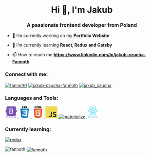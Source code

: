<h1 align="center">Hi 👋, I'm Jakub</h1>
<h3 align="center">A passionate frontend developer from Poland</h3>

- 🔭 I’m currently working on my **Portfolio Website**

- 🌱 I’m currently learning **React, Redux and Gatsby**

- 📫 How to reach me **https://www.linkedin.com/in/jakub-czucha-Fannoth**

<h3 align="left">Connect with me:</h3>
<p align="left">
<a href="https://twitter.com/fannoth1" target="blank"><img align="center" src="https://raw.githubusercontent.com/rahuldkjain/github-profile-readme-generator/master/src/images/icons/Social/twitter.svg" alt="fannoth1" height="30" width="40" /></a>
<a href="https://linkedin.com/in/jakub-czucha-fannoth" target="blank"><img align="center" src="https://raw.githubusercontent.com/rahuldkjain/github-profile-readme-generator/master/src/images/icons/Social/linked-in-alt.svg" alt="jakub-czucha-fannoth" height="30" width="40" /></a>
<a href="https://fb.com/jakub_czucha" target="blank"><img align="center" src="https://raw.githubusercontent.com/rahuldkjain/github-profile-readme-generator/master/src/images/icons/Social/facebook.svg" alt="jakub_czucha" height="30" width="40" /></a>
</p>

<h3 align="left">Languages and Tools:</h3>
<p align="left"> <a href="https://getbootstrap.com" target="_blank" rel="noreferrer"> <img src="https://raw.githubusercontent.com/devicons/devicon/master/icons/bootstrap/bootstrap-plain-wordmark.svg" alt="bootstrap" width="40" height="40"/> </a> <a href="https://www.w3schools.com/css/" target="_blank" rel="noreferrer"> <img src="https://raw.githubusercontent.com/devicons/devicon/master/icons/css3/css3-original-wordmark.svg" alt="css3" width="40" height="40"/> </a> <a href="https://www.w3.org/html/" target="_blank" rel="noreferrer"> <img src="https://raw.githubusercontent.com/devicons/devicon/master/icons/html5/html5-original-wordmark.svg" alt="html5" width="40" height="40"/> </a> <a href="https://developer.mozilla.org/en-US/docs/Web/JavaScript" target="_blank" rel="noreferrer"> <img src="https://raw.githubusercontent.com/devicons/devicon/master/icons/javascript/javascript-original.svg" alt="javascript" width="40" height="40"/> </a> <a href="https://materializecss.com/" target="_blank" rel="noreferrer"> <img src="https://raw.githubusercontent.com/prplx/svg-logos/5585531d45d294869c4eaab4d7cf2e9c167710a9/svg/materialize.svg" alt="materialize" width="40" height="40"/> </a> <a href="https://reactjs.org/" target="_blank" rel="noreferrer"> <img src="https://raw.githubusercontent.com/devicons/devicon/master/icons/react/react-original-wordmark.svg" alt="react" width="40" height="40"/> </a> </p>

<h3 align="left">Currently learning:</h3>
<p align="left"> <a href="https://redux.js.org/"> <img src="https://raw.githubusercontent.com/prplx/svg-logos/5585531d45d294869c4eaab4d7cf2e9c167710a9/svg/redux.svg" alt='redux'> </a> </p>



<p><img align="left" src="https://github-readme-stats.vercel.app/api/top-langs?username=fannoth&show_icons=true&locale=en&layout=compact" alt="fannoth" /></p>

<p>&nbsp;<img align="center" src="https://github-readme-stats.vercel.app/api?username=fannoth&show_icons=true&locale=en" alt="fannoth" /></p>
